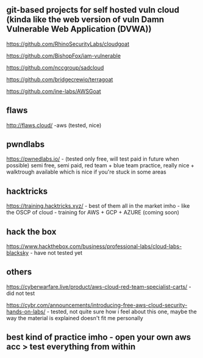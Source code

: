 ## git-based projects for self hosted vuln cloud (kinda like the web version of vuln Damn Vulnerable Web Application (DVWA))

https://github.com/RhinoSecurityLabs/cloudgoat

https://github.com/BishopFox/iam-vulnerable

https://github.com/nccgroup/sadcloud

https://github.com/bridgecrewio/terragoat

https://github.com/ine-labs/AWSGoat


## flaws 

http://flaws.cloud/  -aws (tested, nice)

## pwndlabs 

https://pwnedlabs.io/ - (tested only free, will test paid in future when possible) semi free, semi paid, red team + blue team practice, really nice + walktrough available which is nice if you're stuck in some areas 

## hacktricks

https://training.hacktricks.xyz/ - best of them all in the market imho - like the OSCP of cloud - training for AWS + GCP + AZURE (coming soon)

## hack the box 

https://www.hackthebox.com/business/professional-labs/cloud-labs-blacksky - have not tested yet 

## others 

https://cyberwarfare.live/product/aws-cloud-red-team-specialist-carts/  - did not test 

https://cybr.com/announcements/introducing-free-aws-cloud-security-hands-on-labs/ - tested, not quite sure how i feel about this one, maybe the way the material is explained doesn't fit me personally

## best kind of practice imho - open your own aws acc > test everything from within
